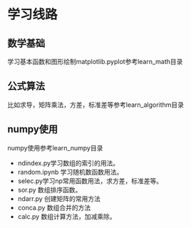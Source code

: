 # 学习线路
## 数学基础
  学习基本函数和图形绘制matplotlib.pyplot参考learn_math目录
## 公式算法
 比如求导，矩阵乘法，方差，标准差等参考learn_algorithm目录
 
## numpy使用
 numpy使用参考learn_numpy目录
 - ndindex.py学习数组的索引的用法。
 - random.ipynb 学习随机数函数用法。
 - selec.py学习np常用函数用法，求方差，标准差等。
 - sor.py 数组排序函数。
 - ndarr.py 创建矩阵的常用方法
 - conca.py 数组合并的方法
 - calc.py 数组计算方法，加减乘除。